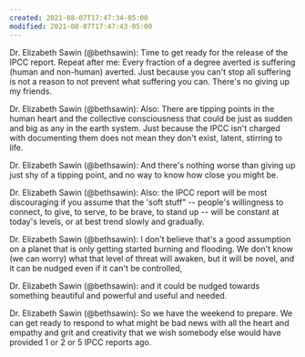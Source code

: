 ```yaml
---
created: 2021-08-07T17:47:34-05:00
modified: 2021-08-07T17:47:43-05:00
---
```


Dr. Elizabeth Sawin (@bethsawin): Time to get ready for the release of the IPCC report. Repeat after me: Every fraction of a degree averted is suffering (human and non-human) averted. Just because you can't stop all suffering is not a reason to not prevent what suffering you can. There's no giving up my friends.

Dr. Elizabeth Sawin (@bethsawin): Also: There are tipping points  in the human heart and the collective consciousness that could be just as sudden and big as any in the earth system. Just because the IPCC isn't charged with documenting them does not mean they don't exist, latent, stirring to life.

Dr. Elizabeth Sawin (@bethsawin): And there's nothing worse than giving up just shy of a tipping point, and no way to know how close you might be.

Dr. Elizabeth Sawin (@bethsawin): Also: the IPCC report will be most discouraging if you assume that the 'soft stuff" -- people's willingness to connect, to give, to serve, to be brave, to stand up -- will be constant at today's levels, or at best trend slowly and gradually.

Dr. Elizabeth Sawin (@bethsawin): I don't believe that's a good assumption on a planet that is only getting started burning and flooding. We don't know (we can worry) what that level of threat will awaken, but it will be novel, and it can be nudged even if it can't be controlled,

Dr. Elizabeth Sawin (@bethsawin): and it could be nudged towards something beautiful and powerful and useful and needed.

Dr. Elizabeth Sawin (@bethsawin): So we have the weekend to prepare. We can get ready to respond to what might be bad news with all the heart and empathy and grit and creativity that we wish somebody else would have provided 1 or 2 or 5 IPCC reports ago.
